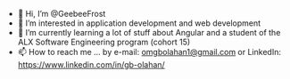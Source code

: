 - 👋 Hi, I’m @GeebeeFrost
- 👀 I’m interested in application development and web development
- 🌱 I’m currently learning a lot of stuff about Angular and a student of the ALX Software Engineering program (cohort 15)
- 📫 How to reach me ... by e-mail: omgbolahan1@gmail.com or LinkedIn: https://www.linkedin.com/in/gb-olahan/

<!---
GeebeeFrost/GeebeeFrost is a ✨ special ✨ repository because its `README.md` (this file) appears on your GitHub profile.
You can click the Preview link to take a look at your changes.
--->
